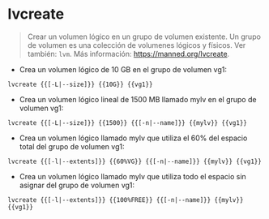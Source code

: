 # lvcreate

> Crear un volumen lógico en un grupo de volumen existente. Un grupo de volumen es una colección de volumenes lógicos y físicos.
> Ver también: `lvm`.
> Más información: <https://manned.org/lvcreate>.

- Crea un volumen lógico de 10 GB en el grupo de volumen vg1:

`lvcreate {{[-L|--size]}} {{10G}} {{vg1}}`

- Crea un volumen lógico lineal de 1500 MB llamado mylv en el grupo de volumen vg1:

`lvcreate {{[-L|--size]}} {{1500}} {{[-n|--name]}} {{mylv}} {{vg1}}`

- Crea un volumen lógico llamado mylv que utiliza el 60% del espacio total del grupo de volumen vg1:

`lvcreate {{[-l|--extents]}} {{60%VG}} {{[-n|--name]}} {{mylv}} {{vg1}}`

- Crea un volumen lógico llamado mylv que utiliza todo el espacio sin asignar del grupo de volumen vg1:

`lvcreate {{[-l|--extents]}} {{100%FREE}} {{[-n|--name]}} {{mylv}} {{vg1}}`

